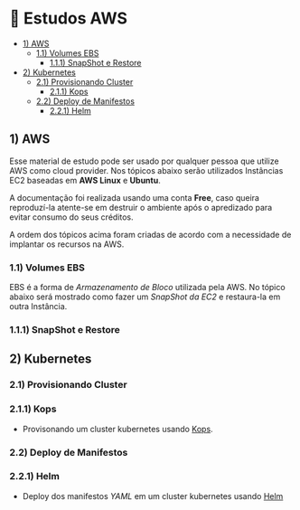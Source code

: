 # 🚀  Estudos AWS  

- [1) AWS](#1-aws)
  - [1.1) Volumes EBS](#11-volumes-ebs)
    - [1.1.1) SnapShot e Restore](#111-snapshot-e-restore)
- [2) Kubernetes](#2-kubernetes)
  - [2.1) Provisionando Cluster](#21-provisionando-cluster)
    - [2.1.1) Kops](#211-kops)
  - [2.2) Deploy de Manifestos](#22-deploy-de-manifestos)
    - [2.2.1) Helm](#221-helm)  

## 1) AWS

  Esse material de estudo pode ser usado por qualquer pessoa que utilize AWS como cloud provider. Nos tópicos abaixo serão utilizados Instâncias EC2 baseadas em **AWS Linux** e **Ubuntu**. 

  A documentação foi realizada usando uma conta **Free**, caso queira reproduzí-la atente-se em destruir o ambiente após o apredizado para evitar consumo do seus créditos.
  
  A ordem dos tópicos acima foram criadas de acordo com a necessidade de implantar os recursos na AWS. 

### 1.1) Volumes EBS

  EBS é a forma de *Armazenamento de Bloco* utilizada pela AWS. No tópico abaixo será mostrado como fazer um *SnapShot da EC2* e restaura-la em outra Instância.

### 1.1.1) SnapShot e Restore

## 2) Kubernetes
### 2.1) Provisionando Cluster
### 2.1.1) Kops
  * Provisonando um cluster kubernetes usando [Kops](https://github.com/Paulo-Rogerio/aws-doc/blob/main/kubernetes/kops/kops.md).
 
### 2.2) Deploy de Manifestos
### 2.2.1) Helm
  * Deploy dos manifestos *YAML* em um cluster kubernetes usando [Helm](https://github.com/Paulo-Rogerio/aws-doc/blob/main/kubernetes/helm/helm.md)
